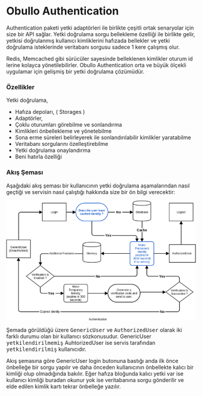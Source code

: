 
# Obullo Authentication

Authentication paketi yetki adaptörleri ile birlikte çeşitli ortak senaryolar için size bir API sağlar. Yetki doğrulama sorgu bellekleme özelliği ile birlikte gelir, yetkisi doğrulanmış kullanıcı kimliklerini hafızada bellekler ve yetki doğrulama isteklerinde veritabanı sorgusu sadece 1 kere çalışmış olur.

Redis, Memcached gibi sürücüler sayesinde belleklenen kimlikler oturum id lerine kolayca yönetilebilirler. Obullo Authentication orta ve büyük ölçekli uygulamar için gelişmiş bir yetki doğrulama çözümüdür.

### Özellikler

Yetki doğrulama,

* Hafıza depoları, ( Storages ) 
* Adaptörler,
* Çoklu oturumları görebilme ve sonlandırma
* Kimlikleri önbellekleme ve yönetebilme
* Sona erme süreleri belirleyerek ile sonlandırılabilir kimlikler yaratabilme
* Veritabanı sorgularını özelleştirebilme
* Yetki doğrulama onaylandırma
* Beni hatırla özelliği

### Akış Şeması

Aşağıdaki akış şeması bir kullanıcının yetki doğrulama aşamalarından nasıl geçtiği ve servisin nasıl çalıştığı hakkında size bir ön bilgi verecektir:

![Authentication](docs/images/auth-flowchart.png?raw=true "Authentication")

Şemada görüldüğü üzere <kbd>GenericUser</kbd> ve <kbd>AuthorizedUser</kbd> olarak iki farklı durumu olan bir kullanıcı sözkonusudur. GenericUser <kbd>yetkilendirilmemiş</kbd> AuhtorizedUser ise servis tarafından <kbd>yetkilendirilmiş</kbd> kullanıcıdır.

Akış şemasına göre GenericUser login butonuna bastığı anda ilk önce önbelleğe bir sorgu yapılır ve daha önceden kullanıcının önbellekte kalıcı bir kimliği olup olmadığında bakılır. Eğer hafıza bloğunda kalıcı yetki var ise kullanıcı kimliği buradan okunur yok ise veritabanına sorgu gönderilir ve elde edilen kimlik kartı tekrar önbelleğe yazılır.
